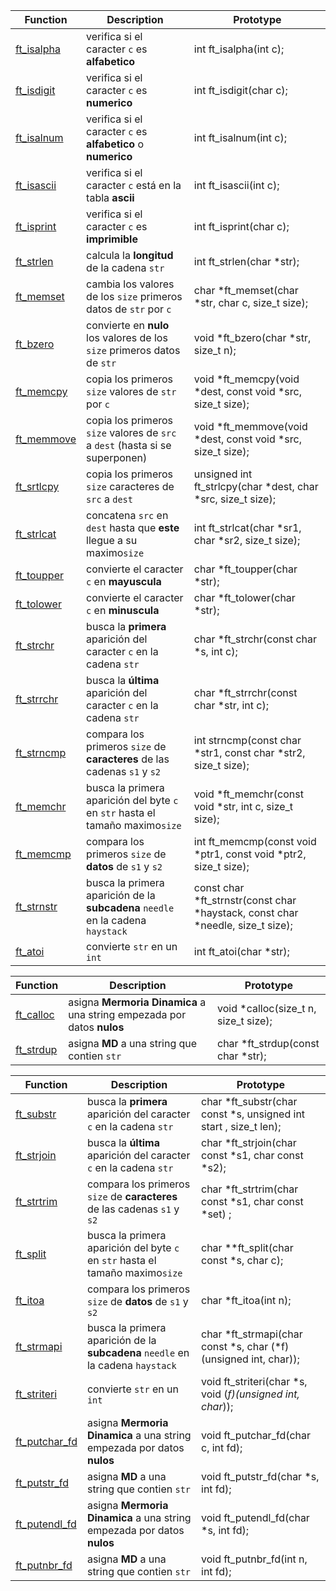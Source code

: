 | Function                         | Description                                                                     |  Prototype                                                                       |
| -------------------------------- | ------------------------------------------------------------------------------- |--------------------------------------------------------------------------------- |
| [ft_isalpha](./src/ft_isalpha.c) | verifica si el caracter `c` es **alfabetico**                                   | int ft_isalpha(int c);                                                           |
| [ft_isdigit](./src/ft_isdigit.c) | verifica si el caracter `c` es **numerico**                                     | int ft_isdigit(char c);                                                          |
| [ft_isalnum](./src/ft_isalnum.c) | verifica si el caracter `c` es **alfabetico** o **numerico**                    | int ft_isalnum(int c);                                                           |
| [ft_isascii](./src/ft_isascii.c) | verifica si el caracter `c` está en la tabla **ascii**                          | int ft_isascii(int c);                                                           |
| [ft_isprint](./src/ft_isprint.c) | verifica si el caracter `c` es **imprimible**                                   | int ft_isprint(char c);                                                          |
| [ft_strlen](./src/ft_strlen.c)   | calcula la **longitud** de la cadena `str`                                      | int    ft_strlen(char *str);                                                     |
| [ft_memset](./src/ft_memset.c)   | cambia los valores de los `size` primeros datos de `str` por `c`                | char    *ft_memset(char *str, char c, size_t size);                              |
| [ft_bzero](./src/ft_bzero.c)     | convierte en **nulo** los valores de los `size` primeros datos de `str`         | void    *ft_bzero(char *str, size_t n);                                          |
| [ft_memcpy](./src/ft_memcpy.c)   | copia los primeros `size` valores de `str` por `c`                              | void *ft_memcpy(void *dest, const void *src, size_t size);                       |
| [ft_memmove](./src/ft_memmove.c) | copia los primeros `size` valores de `src` a `dest` (hasta si se superponen)    | void *ft_memmove(void *dest, const void *src, size_t size);                      |
| [ft_srtlcpy](./src/ft_strlcpy.c) | copia los primeros `size` caracteres de `src` a `dest`                          | unsigned int	ft_strlcpy(char	*dest, char	*src, size_t size);                     |
| [ft_strlcat](./src/ft_strlcat.c) | concatena `src` en `dest` hasta que **este** llegue a su maximo`size`           | int    ft_strlcat(char *sr1, char  *sr2, size_t size);                           |
| [ft_toupper](./src/ft_toupper.c) | convierte el caracter `c` en **mayuscula**                                      | char    *ft_toupper(char *str);                                                  |
| [ft_tolower](./src/ft_tolower.c) | convierte el caracter `c` en **minuscula**                                      | char    *ft_tolower(char *str);                                                  |
| [ft_strchr](./src/ft_strchr.c)   | busca la **primera** aparición del caracter `c` en la cadena `str`              | char *ft_strchr(const char *s, int c);                                           |
| [ft_strrchr](./src/ft_strrchr.c) | busca la **última** aparición del caracter `c` en la cadena `str`               | char *ft_strrchr(const char *str, int c);                                        |
| [ft_strncmp](./src/ft_strncmp.c) | compara los primeros `size` de **caracteres** de las cadenas `s1` y `s2`        | int strncmp(const char *str1, const char *str2, size_t size);                    |
| [ft_memchr](./src/ft_memchr.c)   | busca la primera aparición del byte `c` en `str` hasta el tamaño maximo`size`   | void	*ft_memchr(const void *str, int c, size_t size);                            |
| [ft_memcmp](./src/ft_memcmp.c)   | compara los primeros `size` de **datos** de `s1` y `s2`                         | int ft_memcmp(const void *ptr1, const void *ptr2, size_t size);                  |
| [ft_strnstr](./src/ft_strnstr.c) | busca la primera aparición de la **subcadena** `needle` en la cadena `haystack` | const char *ft_strnstr(const char *haystack, const char *needle, size_t size);   |
| [ft_atoi](./src/ft_atoi.c)       | convierte `str` en un `int`                                                     | int ft_atoi(char *str);                                                          |

| Function                         | Description                                                                     |  Prototype                                                                       |
| -------------------------------- | ------------------------------------------------------------------------------- |--------------------------------------------------------------------------------- |
| [ft_calloc](./src/ft_calloc.c)   | asigna **Mermoria Dinamica** a una string empezada por datos **nulos**          | void *calloc(size_t n, size_t size);                                             |
| [ft_strdup](./src/ft_strdup.c)   | asigna **MD** a una string que contien `str`                                    | char *ft_strdup(const char *str);                                                |

| Function                         | Description                                                                     |  Prototype                                                                       |
| -------------------------------- | ------------------------------------------------------------------------------- |--------------------------------------------------------------------------------- |
| [ft_substr](./src/ft_substr.c)   | busca la **primera** aparición del caracter `c` en la cadena `str`              | char *ft_substr(char const *s, unsigned int start , size_t len);                 |
| [ft_strjoin](./src/ft_strjoin.c) | busca la **última** aparición del caracter `c` en la cadena `str`               | char *ft_strjoin(char const *s1, char const *s2);                                |
| [ft_strtrim](./src/ft_strtrim.c) | compara los primeros `size` de **caracteres** de las cadenas `s1` y `s2`        | char *ft_strtrim(char const *s1, char const *set) ;                              |
| [ft_split](./src/ft_split.c)     | busca la primera aparición del byte `c` en `str` hasta el tamaño maximo`size`   | char **ft_split(char const *s, char c);                                          |
| [ft_itoa](./src/ft_itoa.c)       | compara los primeros `size` de **datos** de `s1` y `s2`                         | char *ft_itoa(int n);                                                            |
| [ft_strmapi](./src/ft_strmapi.c) | busca la primera aparición de la **subcadena** `needle` en la cadena `haystack` | char *ft_strmapi(char const *s, char (*f)(unsigned int, char));                  | 
| [ft_striteri](./src/ft_striteri.c)| convierte `str` en un `int`                                                    | void ft_striteri(char *s, void (*f)(unsigned int, char*));                       | 
| [ft_putchar_fd](./src/ft_putchar_fd.c)| asigna **Mermoria Dinamica** a una string empezada por datos **nulos**     | void ft_putchar_fd(char c, int fd);                                              |
| [ft_putstr_fd](./src/ft_putstr_fd.c)   | asigna **MD** a una string que contien `str`                              | void ft_putstr_fd(char *s, int fd);                                              |
| [ft_putendl_fd](./src/ft_putendl_fd.c)| asigna **Mermoria Dinamica** a una string empezada por datos **nulos**     | void ft_putendl_fd(char *s, int fd);                                             |
| [ft_putnbr_fd](./src/ft_putnbr_fd.c)   | asigna **MD** a una string que contien `str`                              | void ft_putnbr_fd(int n, int fd);                                                |
